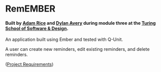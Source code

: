 # RemEMBER

#### Built by [Adam Rice](https://github.com/adam-rice) and [Dylan Avery](https://github.com/dylanavery720) during module three at the [Turing School of Software & Design](https://www.turing.io/).

An application built using Ember and tested with Q-Unit.

A user can create new reminders, edit existing reminders, and delete reminders.

([Project Requirements](http://frontend.turing.io/projects/remember.html))
